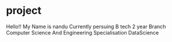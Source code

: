 # project
Hello!!
My Name is nandu
Currently persuing B tech 2 year
Branch Computer Science And Engineering
Specialisation DataScience
